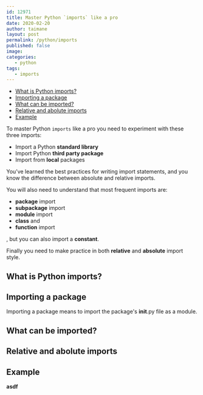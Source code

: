```yaml
---
id: 12971
title: Master Python `imports` like a pro
date: 2020-02-20
author: taimane
layout: post
permalink: /python/imports
published: false
image: 
categories: 
   - python
tags:
   - imports
---
```

- [What is Python imports?](#what-is-python-imports)
- [Importing a package](#importing-a-package)
- [What can be imported?](#what-can-be-imported)
- [Relative and abolute imports](#relative-and-abolute-imports)
- [Example](#example)

To master Python `imports` like a pro you need to experiment with these three imports:

* Import a Python **standard library**
* Import Python **third party package**
* Import from **local** packages

 You’ve learned the best practices for writing import statements, and you know the difference between absolute and relative imports.

You will also need to understand that most frequent imports are:
*  **package** import 
*  **subpackage** import 
*  **module** import 
*  **class** and
*  **function** import

, but you can also import a **constant**.

Finally you need to make practice in both **relative** and **absolute** import style.

## What is Python imports?

## Importing a package

Importing a package means to import the package's __init__.py file as a module.

## What can be imported?
## Relative and abolute imports
## Example 


__asdf__

